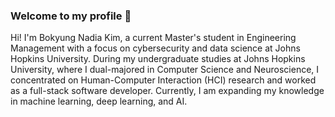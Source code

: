 ### Welcome to my profile 👋

<!--
**nadia506/nadia506** is a ✨ _special_ ✨ repository because its `README.md` (this file) appears on your GitHub profile.

Here are some ideas to get you started:

- 🔭 I’m currently working on ...
- 🌱 I’m currently learning ...
- 👯 I’m looking to collaborate on ...
- 🤔 I’m looking for help with ...
- 💬 Ask me about ...
- 📫 How to reach me: ...
- 😄 Pronouns: ...
- ⚡ Fun fact: ...
-->
Hi! I'm Bokyung Nadia Kim, a current Master's student in Engineering Management with a focus on cybersecurity and data science at Johns Hopkins University. During my undergraduate studies at Johns Hopkins University, where I dual-majored in Computer Science and Neuroscience, I concentrated on Human-Computer Interaction (HCI) research and worked as a full-stack software developer. Currently, I am expanding my knowledge in machine learning, deep learning, and AI. 
